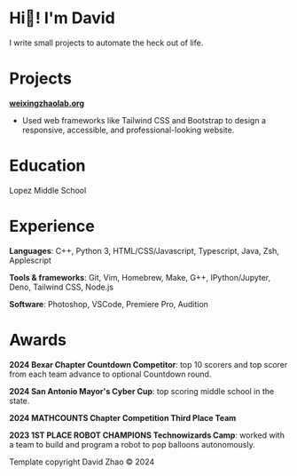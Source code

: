 # Hi👋! I'm David

I write small projects to automate the heck out of life.

# Projects

[**weixingzhaolab.org**](https://weixingzhaolab.org/)
- Used web frameworks like Tailwind CSS and Bootstrap to design a responsive, accessible, and professional-looking website.

# Education

Lopez Middle School

# Experience

**Languages**: C++, Python 3, HTML/CSS/Javascript, Typescript, Java, Zsh, Applescript

**Tools & frameworks**: Git, Vim, Homebrew, Make, G++, IPython/Jupyter, Deno, Tailwind CSS, Node.js

**Software**: Photoshop, VSCode, Premiere Pro, Audition

# Awards

**2024 Bexar Chapter Countdown Competitor**: top 10 scorers and top scorer from each team advance to optional Countdown round.

**2024 San Antonio Mayor's Cyber Cup**: top scoring middle school in the state.

**2024 MATHCOUNTS Chapter Competition Third Place Team**

**2023 1ST PLACE ROBOT CHAMPIONS Technowizards Camp**: worked with a team to build and program a robot to pop balloons autonomously.

Template copyright David Zhao &copy; 2024
